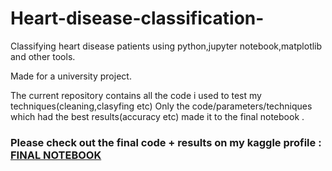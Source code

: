 # Heart-disease-classification-
Classifying heart disease patients using python,jupyter notebook,matplotlib and other tools.

Made for a university project.

The current repository contains all the code i used to test my techniques(cleaning,clasyfing etc) 
Only the code/parameters/techniques which had the best results(accuracy etc) made it to the final notebook .

### Please check out the final code + results on my kaggle profile : [FINAL NOTEBOOK](https://www.kaggle.com/multispiros/heart-disease-cross-validating-models)
